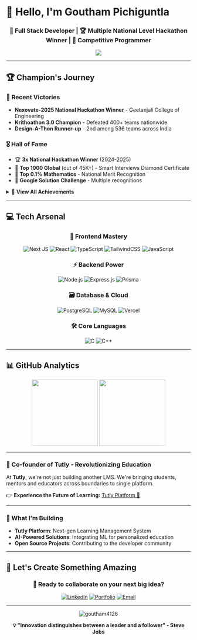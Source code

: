 # 👋 Hello, I'm Goutham Pichiguntla

<div align="center">  
  <h3>🚀 Full Stack Developer | 🏆 Multiple National Level Hackathon Winner | 🚀 Competitive Programmer</h3>

  <a href="https://git.io/typing-svg">
    <img src="https://readme-typing-svg.herokuapp.com?font=Fira+Code&pause=1000&color=36BCF7&center=true&width=600&lines=Building+the+future+one+line+of+code+at+a+time;Co-founder+of+Tutly+-+Transforming+Education;Next.js+Enthusiast+%26+Full+Stack+Architect;Hackathon+Champion+with+5%2B+National+Wins" />
  </a>
</div>


---


## 🏆 Champion's Journey

### 🥇 **Recent Victories**
- **Nexovate-2025 National Hackathon Winner** - Geetanjali College of Engineering
- **Krithoathon 3.0 Champion** - Defeated 400+ teams nationwide
- **Design-A-Thon Runner-up** - 2nd among 536 teams across India

### 🎖️ **Hall of Fame**
- 🏆 **3x National Hackathon Winner** (2024-2025)
- 🎯 **Top 1000 Global** (out of 45K+) - Smart Interviews Diamond Certificate
- 🌟 **Top 0.1% Mathematics** - National Merit Recognition
- 🚀 **Google Solution Challenge** - Multiple recognitions

<details>
<summary>📜 <strong>View All Achievements</strong></summary>

- 🥇 **Winner - Nexovate-2025** at Geetanjali College | [Certificate](https://drive.google.com/file/d/1-rDoET87_B4CPxUv5jYJnOKBO1-a06kP/view?usp=sharing)
- 🥇 **Winner - Krithoathon 3.0** (400+ teams) | [Certificate](https://drive.google.com/file/d/1zbJAJ2obK1rh8GTmwP0TjHs5aCNfCWmz/view?usp=sharing)
- 🥇 **Winner - Krithoathon 2.0** | [Certificate](https://drive.google.com/file/d/11KJ_9xemKHMfnxicNnoZMvdGYNItxBVH/view?usp=sharing)
- 🥈 **2nd Place - Design-A-Thon** (536 teams) | [Certificate](https://drive.google.com/file/d/1lEeL8_TcDemXbTkHF4luSLJ3T9jiD33U/view?usp=sharing)
- 🥉 **3rd Place - Google Solution Challenge** | [Certificate](https://drive.google.com/file/d/1PKh8A6C2NlshXKzuLNEPI3drsVe-UpSS/view?usp=sharing)
- 🎖️ **SDG-4 Honorable Mention** - IIT Hyderabad | [Certificate](https://drive.google.com/file/d/1gr1dEyIDEwTO6ATQLqoMigcxZxRRuFsi/view?usp=sharing)
- 💎 **Diamond Certificate** - Top 1000/45K+ Smart Interviews | [Certificate](https://smartinterviews.in/certificate/7356f45a/)

</details>

---

## 💻 Tech Arsenal

<div align="center">

### 🎨 Frontend Mastery
![Next JS](https://img.shields.io/badge/Next.js-000000?style=for-the-badge&logo=next.js&logoColor=white)
![React](https://img.shields.io/badge/React-20232A?style=for-the-badge&logo=react&logoColor=61DAFB)
![TypeScript](https://img.shields.io/badge/TypeScript-007ACC?style=for-the-badge&logo=typescript&logoColor=white)
![TailwindCSS](https://img.shields.io/badge/Tailwind_CSS-38B2AC?style=for-the-badge&logo=tailwind-css&logoColor=white)
![JavaScript](https://img.shields.io/badge/JavaScript-F7DF1E?style=for-the-badge&logo=javascript&logoColor=black)

### ⚡ Backend Power
![Node.js](https://img.shields.io/badge/Node.js-43853D?style=for-the-badge&logo=node.js&logoColor=white)
![Express.js](https://img.shields.io/badge/Express.js-404D59?style=for-the-badge)
![Prisma](https://img.shields.io/badge/Prisma-3982CE?style=for-the-badge&logo=Prisma&logoColor=white)

### 🗃️ Database & Cloud
![PostgreSQL](https://img.shields.io/badge/PostgreSQL-316192?style=for-the-badge&logo=postgresql&logoColor=white)
![MySQL](https://img.shields.io/badge/MySQL-00000F?style=for-the-badge&logo=mysql&logoColor=white)
![Vercel](https://img.shields.io/badge/Vercel-000000?style=for-the-badge&logo=vercel&logoColor=white)

### 🛠️ Core Languages
![C](https://img.shields.io/badge/C-00599C?style=for-the-badge&logo=c&logoColor=white)
![C++](https://img.shields.io/badge/C%2B%2B-00599C?style=for-the-badge&logo=c%2B%2B&logoColor=white)

</div>

---

## 📊 GitHub Analytics

<div align="center">
  <img height="180em" src="https://github-readme-stats.vercel.app/api?username=goutham4126&show_icons=true&theme=tokyonight&include_all_commits=true&count_private=true"/>
  <img height="180em" src="https://github-readme-stats.vercel.app/api/top-langs/?username=goutham4126&layout=compact&langs_count=8&theme=tokyonight"/>
</div>

---

### 🌟 Co-founder of Tutly - Revolutionizing Education
At **Tutly**, we're not just building another LMS. We're bringing students, mentors and educators across boundaries to single platform.

👉 **Experience the Future of Learning:** <a href="https://learn.tutly.in" target="_blank">Tutly Platform 🚀</a>

---

### 🚀 What I'm Building
- **Tutly Platform**: Next-gen Learning Management System
- **AI-Powered Solutions**: Integrating ML for personalized education
- **Open Source Projects**: Contributing to the developer community

---

## 🤝 Let's Create Something Amazing

<div align="center">

### 💬 Ready to collaborate on your next big idea?

[![LinkedIn](https://img.shields.io/badge/LinkedIn-0077B5?style=for-the-badge&logo=linkedin&logoColor=white)](https://www.linkedin.com/in/p-goutham-6a49292a6/)
[![Portfolio](https://img.shields.io/badge/Portfolio-FF5722?style=for-the-badge&logo=todoist&logoColor=white)](https://goutham.website)
[![Email](https://img.shields.io/badge/Gmail-D14836?style=for-the-badge&logo=gmail&logoColor=white)](mailto:goutham4126@gmail.com)

</div>

---

<div align="center">
  <img src="https://komarev.com/ghpvc/?username=goutham4126&label=Profile%20views&color=0e75b6&style=flat" alt="goutham4126" />
  
  **💡 "Innovation distinguishes between a leader and a follower" - Steve Jobs**
</div>
